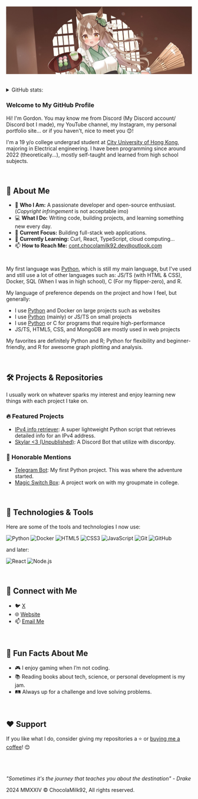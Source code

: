 [![](img/banner.jpg)](https://beacons.ai/goldenching5838)

<br>

<details>
  <summary>GitHub stats:</summary>

  <a href="https://github.com/ChocolaMilk92">
    <table>
      <tr>
        <td>
          <img align="center" src="https://github-readme-stats.vercel.app/api?username=ChocolaMilk92&radfasf&arasfda&show_icons=true&hide_border=true&icon_color=ffca28&title_color=ffa000" />
        </td>
        <td>
          <img align="center" src="https://github-readme-stats.vercel.app/api/top-langs/?username=ChocolaMilk92&radfasf&exclude_repo=telegram-bot,magic-switch-box-microbit&layout=donut&hide_border=true&title_color=ffa000" />
        </td>
      </tr>
    </table>
  </a>

</details>


### Welcome to My GitHub Profile
Hi! I'm Gordon. You may know me from Discord (My Discord account/ Discord bot I made), my YouTube channel, my Instagram, my personal portfolio site... or if you haven't, nice to meet you 😊!

I'm a 19 y/o college undergrad student at [City University of Hong Kong](https://www.cityu.edu.hk/), majoring in Electrical engineering. I have been programming since around 2022 (theoretically...), mostly self-taught and learned from high school subjects.

<br>

## 🚀 About Me

- 🌟 **Who I Am:** A passionate developer and open-source enthusiast. (*Copyright infringement* is not acceptable imo)
- 💻 **What I Do:** Writing code, building projects, and learning something new every day.
- 🎯 **Current Focus:** Building full-stack web applications.
- 🌱 **Currently Learning:** Curl, React, TypeScript, cloud computing...
- 📫 **How to Reach Me:** [cont.chocolamilk92.dev@outlook.com](mailto:cont.chocolamilk92.dev@outlook.com)

#

My first language was [Python](https://www.python.org/), which is still my main language, but I've used and still use a lot of other languages such as: JS/TS (with HTML & CSS), Docker, SQL (When I was in high school), C (For my flipper-zero), and R.

My language of preference depends on the project and how I feel, but generally:
- I use [Python](https://www.python.org/) and Docker on large projects such as websites
- I use [Python](https://www.python.org/) (mainly) or JS/TS on small projects
- I use [Python](https://www.python.org/) or C for programs that require high-performance
- JS/TS, HTML5, CSS, and MongoDB are mostly used in web projects

My favorites are definitely Python and R; Python for flexibility and beginner-friendly, and R for awesome graph plotting and analysis.

<br>

## 🛠️ Projects & Repositories

I usually work on whatever sparks my interest and enjoy learning new things with each project I take on.

### 🔥 Featured Projects
- [IPv4 info retriever](https://github.com/ChocolaMilk92/ipv4-info-retriever): A super lightweight Python script that retrieves detailed info for an IPv4 address.
- [Skylar <3 (Unpublished)](https://github.com/ChocolaMilk92/Skylar3-Internal): A Discord Bot that utilize with discordpy.


### 🧠 Honorable Mentions
- [Telegram Bot](https://github.com/ChocolaMilk92/telegram-bot): My first Python project. This was where the adventure started.
- [Magic Switch Box](https://github.com/ChocolaMilk92/magic-switch-box-microbit): A project work on with my groupmate in college.

<br>

## 🔧 Technologies & Tools

Here are some of the tools and technologies I now use:

![Python](https://img.shields.io/badge/-Python-3776AB?logo=python&logoColor=white&style=flat-square)
![Docker](https://img.shields.io/badge/-Docker-2496ED?logo=docker&logoColor=white&style=flat-square)
![HTML5](https://img.shields.io/badge/-HTML5-E34F26?logo=html5&logoColor=white&style=flat-square)
![CSS3](https://img.shields.io/badge/-CSS3-1572B6?logo=css3&logoColor=white&style=flat-square)
![JavaScript](https://img.shields.io/badge/-JavaScript-F7DF1E?logo=javascript&logoColor=black&style=flat-square)
![Git](https://img.shields.io/badge/-Git-F05032?logo=git&logoColor=white&style=flat-square)
![GitHub](https://img.shields.io/badge/-GitHub-181717?logo=github&logoColor=white&style=flat-square)

and later:

![React](https://img.shields.io/badge/-React-61DAFB?logo=react&logoColor=black&style=flat-square)
![Node.js](https://img.shields.io/badge/-Node.js-339933?logo=node.js&logoColor=white&style=flat-square)

<br>

## 🤝 Connect with Me

- 🐦 [X](https://x.com/goldenlight6628)
- 🌐 [Website](https://beacons.ai/goldenching5838)
- 📫 [Email Me](mailto:cont.chocolamilk92.dev@outlook.com)

<br>

## 🌟 Fun Facts About Me

- 🎮 I enjoy gaming when I’m not coding.
- 📚 Reading books about tech, science, or personal development is my jam.
- 🛤️ Always up for a challenge and love solving problems.

<br>

## ❤️ Support

If you like what I do, consider giving my repositories a ⭐ or [buying me a coffee](https://buymeacoffee.com/goldenlight6628)! 😊
\
\
\
\
\
*"Sometimes it's the journey that teaches you about the destination" - Drake*

2024 MMXXIV © ChocolaMilk92, All rights reserved.
